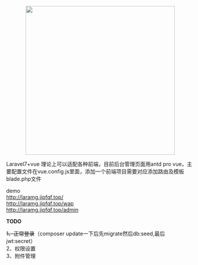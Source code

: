 <p align="center"><img src="https://res.cloudinary.com/dtfbvvkyp/image/upload/v1566331377/laravel-logolockup-cmyk-red.svg" width="400"></p>

Laravel7+vue 理论上可以适配各种前端，目前后台管理页面用antd pro vue，主要配置文件在vue.config.js里面，添加一个前端项目需要对应添加路由及模板blade.php文件

demo  
http://laramg.jipfqf.top/  
http://laramg.jipfqf.top/wap  
http://laramg.jipfqf.top/admin  

**TODO**

~~1、正常登录~~（composer update一下后先migrate然后db:seed,最后jwt:secret）  
2、权限设置  
3、附件管理  
